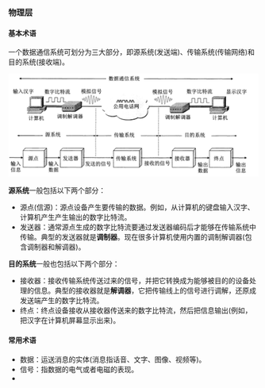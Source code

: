 ### 物理层

#### 基本术语

一个数据通信系统可划分为三大部分，即源系统(发送端)、传输系统(传输网络)和目的系统(接收端)。

![](../images/net/netbasic1.png)

**源系统**一般包括以下两个部分：

* 源点(信源)：源点设备产生要传输的数据。例如，从计算机的键盘输入汉字、计算机产生产生输出的数字比特流。
* 发送器：通常源点生成的数字比特流要通过发送器编码后才能够在传输系统中传输。典型的发送器就是**调制器**。现在很多计算机使用内置的调制解调器(包含调制器和解调器)。

**目的系统**一般也包括以下两个部分：

* 接收器：接收传输系统传送过来的信号，并把它转换成为能够被目的的设备处理的信息。典型的接收器就是**解调器**，它把传输线上的信号进行调解，还原成发送端产生的数字比特流。
* 终点：终点设备接收从接收器传送来的数字比特流，然后把信息输出(例如，把汉字在计算机屏幕显示出来)。

#### 常用术语

* 数据：运送消息的实体(消息指话音、文字、图像、视频等)。
* 信号：指数据的电气或者电磁的表现。
* ​